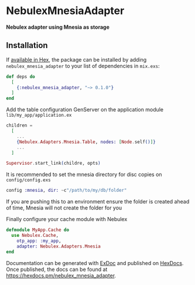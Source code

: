 # NebulexMnesiaAdapter

**Nebulex adapter using Mnesia as storage**

## Installation

If [available in Hex](https://hex.pm/docs/publish), the package can be installed
by adding `nebulex_mnesia_adapter` to your list of dependencies in `mix.exs`:

```elixir
def deps do
  [
    {:nebulex_mnesia_adapter, "~> 0.1.0"}
  ]
end
```

Add the table configuration GenServer on the application module `lib/my_app/application.ex`

```elixir
children =
  [
    ...
    {Nebulex.Adapters.Mnesia.Table, nodes: [Node.self()]}
    ...
  ]

Supervisor.start_link(childre, opts)
```

It is recommended to set the mnesia directory for disc copies on `config/config.exs`

```elixir
config :mnesia, dir: ~c"/path/to/my/db/folder"
```

If you are pushing this to an environment ensure the folder is created ahead of time,
Mnesia will not create the folder for you


Finally configure your cache module with Nebulex

```elixir
defmodule MyApp.Cache do
  use Nebulex.Cache,
    otp_app: :my_app,
    adapter: Nebulex.Adapters.Mnesia
end
```

Documentation can be generated with [ExDoc](https://github.com/elixir-lang/ex_doc)
and published on [HexDocs](https://hexdocs.pm). Once published, the docs can
be found at <https://hexdocs.pm/nebulex_mnesia_adapter>.


